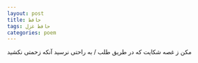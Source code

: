 ```yaml
---
layout: post
title: حافظ
tags: حافظ غزل
categories: poem
---
```


مکن ز غصه شکایت که در طریق طلب / به راحتی نرسید آنکه زحمتی نکشید
